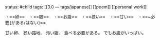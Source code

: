 status: #child 
tags: [[3.0 — tags/japanese]] [[poem]] [[personal work]]

・==卵==　・==服==　・==お腹==　・==狭い==　・==甘い==　・==~必要{がある/はない}==

甘い卵、
狭い路地、
汚い服、
食べる必要がある。
でもお腹がいっぱい。